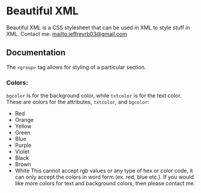 # Beautiful XML

Beautiful XML is a CSS stylesheet that can be used in XML to style stuff in XML.
Contact me: [mailto:jeffreyrb03@gmail.com](jeffreyrb03@gmail.com)

## Documentation

The `<group>` tag allows for styling of a particular section.

### Colors:

`bgcolor` is for the background color, while `txtcolor` is for the text color.
These are colors for the attributes, `txtcolor`, and `bgcolor`:
* Red
* Orange
* Yellow
* Green
* Blue
* Purple
* Violet
* Black
* Brown
* White
This cannot accept rgb values or any type of hex or color code, it can only accept the colors in word form (ex. red, blue etc.).
If you would like more colors for text and background colors, then please contact me.
